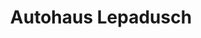---
title: "Autohaus Lepadusch"
url: /kirchheim-unter-teck/autohaus-lepadusch-heimenwiesen/
shop: Autoteile
---